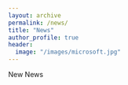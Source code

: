 ```yaml
---
layout: archive
permalink: /news/
title: "News"
author_profile: true
header:
  image: "/images/microsoft.jpg"
---
```


New News